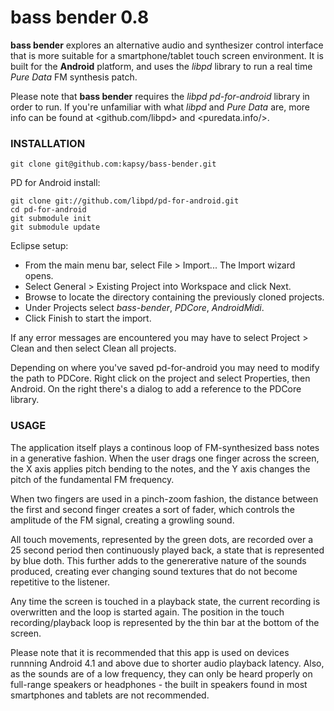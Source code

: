 # bass bender 0.8

**bass bender** explores an alternative audio and synthesizer control interface that is more suitable for a smartphone/tablet touch screen environment. It is built for the **Android** platform, and uses the *libpd* library to run a real time *Pure Data* FM synthesis patch. 

Please note that **bass bender** requires the *libpd pd-for-android* library in order to run. If you're unfamiliar with what *libpd* and *Pure Data* are, more info can be found at <github.com/libpd> and <puredata.info/>.

### INSTALLATION 

	git clone git@github.com:kapsy/bass-bender.git

PD for Android install:

	git clone git://github.com/libpd/pd-for-android.git
	cd pd-for-android
	git submodule init
	git submodule update

Eclipse setup:

* From the main menu bar, select File > Import... The Import wizard opens.
* Select General > Existing Project into Workspace and click Next.
* Browse to locate the directory containing the previously cloned projects.
* Under Projects select *bass-bender*, *PDCore*, *AndroidMidi*.
* Click Finish to start the import.

If any error messages are encountered you may have to select Project > Clean and then select Clean all projects. 

Depending on where you've saved pd-for-android you may need to modify the path to PDCore. Right click on the project and select Properties, then Android. On the right there's a dialog to add a reference to the PDCore library.

### USAGE

The application itself plays a continous loop of FM-synthesized bass notes in a generative fashion. When the user drags one finger across the screen, the X axis applies pitch bending to the notes, and the Y axis changes the pitch of the fundamental FM frequency. 

When two fingers are used in a pinch-zoom fashion, the distance between the first and second finger creates a sort of fader, which controls the amplitude of the FM signal, creating a growling sound. 

All touch movements, represented by the green dots, are recorded over a 25 second period then continuously played back, a state that is represented by blue doth. This further adds to the genererative nature of the sounds produced, creating ever changing sound textures that do not become repetitive to the listener.

Any time the screen is touched in a playback state, the current recording is overwritten and the loop is started again. The position in the touch recording/playback loop is represented by the thin bar at the bottom of the screen.

Please note that it is recommended that this app is used on devices runnning Android 4.1 and above due to shorter audio playback latency. Also, as the sounds are of a low frequency, they can only be heard properly on full-range speakers or headphones - the built in speakers found in most smartphones and tablets are not recommended. 
